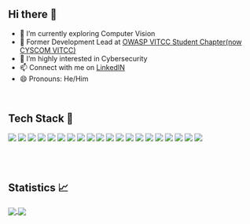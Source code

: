 ## Hi there 👋

<!--
**NikhilC2209/nikhilc2209** is a ✨ _special_ ✨ repository because its `README.md` (this file) appears on your GitHub profile.

Here are some ideas to get you started:

- 🔭 I’m currently working on ...
- ⚡ Fun fact: 
- 👯 I’m looking to collaborate on ...
- 💬 Ask me about ...-->
- 🌱 I’m currently exploring Computer Vision 
- :name_badge: Former Development Lead at <a href="https://cyscomvit.com/">OWASP VITCC Student Chapter(now CYSCOM VITCC)</a>
- 🤔 I’m highly interested in Cybersecurity
- 📫 Connect with me on <a href="https://www.linkedin.com/in/nikhil-chapre-29b8231b2/">LinkedIN</a>
- 😄 Pronouns: He/Him 

<br>

## Tech Stack :star2:

<div>
  <img src="https://img.shields.io/badge/JavaScript-F7DF1E?style=for-the-badge&logo=javascript&logoColor=black">
  <img src="https://img.shields.io/badge/Python-3776AB?style=for-the-badge&logo=python&logoColor=white">
  <img src="https://img.shields.io/badge/HTML5-E34F26?style=for-the-badge&logo=html5&logoColor=white">
  <img src="https://img.shields.io/badge/Node.js-339933?style=for-the-badge&logo=nodedotjs&logoColor=white">
  <img src="https://img.shields.io/badge/React-20232A?style=for-the-badge&logo=react&logoColor=61DAFB">
  <img src="https://img.shields.io/badge/CSS3-1572B6?style=for-the-badge&logo=css3&logoColor=white">
  <img src="https://img.shields.io/badge/PHP-777BB4?style=for-the-badge&logo=php&logoColor=white">
  <img src="https://img.shields.io/badge/Bootstrap-563D7C?style=for-the-badge&logo=bootstrap&logoColor=white">
  <img src="https://img.shields.io/badge/PostgreSQL-316192?style=for-the-badge&logo=postgresql&logoColor=white">
  <img src="https://img.shields.io/badge/MongoDB-4EA94B?style=for-the-badge&logo=mongodb&logoColor=white">
  <img src="https://img.shields.io/badge/SQLite-07405E?style=for-the-badge&logo=sqlite&logoColor=white">
  <img src="https://img.shields.io/badge/Docker-2CA5E0?style=for-the-badge&logo=docker&logoColor=white">
  <img src="https://img.shields.io/badge/Flask-000000?style=for-the-badge&logo=flask&logoColor=white">
  <img src="https://img.shields.io/badge/firebase-ffca28?style=for-the-badge&logo=firebase&logoColor=black">
  <img src="https://img.shields.io/badge/Google_Cloud-4285F4?style=for-the-badge&logo=google-cloud&logoColor=white">
  <img src="https://img.shields.io/badge/Heroku-430098?style=for-the-badge&logo=heroku&logoColor=white">
  <img src="https://img.shields.io/badge/Kali_Linux-557C94?style=for-the-badge&logo=kali-linux&logoColor=white">
  <img src="https://img.shields.io/badge/GraphQl-E10098?style=for-the-badge&logo=graphql&logoColor=white">
  <img src="https://img.shields.io/badge/R-276DC3?style=for-the-badge&logo=r&logoColor=white">
  <img src="https://img.shields.io/badge/Java-ED8B00?style=for-the-badge&logo=java&logoColor=white">
</div>

<br><br>
 
## Statistics :chart_with_upwards_trend: 
  
<a href="https://github.com/nikhilc2209/github-readme-stats">
  <img align="center" src="https://github-readme-stats.vercel.app/api?username=nikhilc2209&theme=radical&show_icons=true&count_private=true&include_all_commits=true&hide_rank=true&card_width=350px">    
</a>
<a href="https://github.com/nikhilc2209/github-readme-stats">
  <img align="center" src="https://github-readme-stats.vercel.app/api/top-langs/?username=nikhilc2209&layout=compact&theme=radical&card_width=430px">    
</a>  
<!--[![Nikhil's GitHub stats](https://github-readme-stats.vercel.app/api?username=nikhilc2209&theme=radical&show_icons=true&count_private=true)](https://github.com/nikhilc2209/github-readme-stats) -->

<!--[![Top Langs](https://github-readme-stats.vercel.app/api/top-langs/?username=nikhilc2209&layout=compact)](https://github.com/nikhilc2209/github-readme-stats)-->
